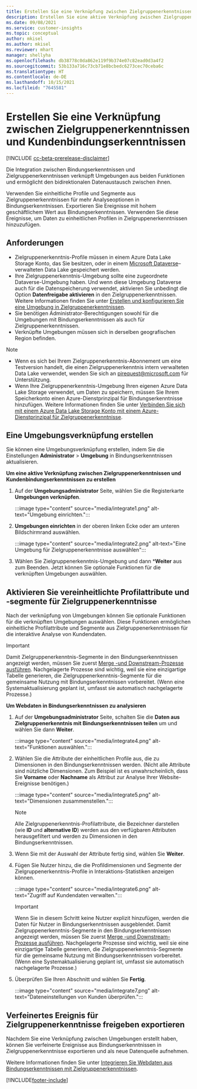 ```yaml
---
title: Erstellen Sie eine Verknüpfung zwischen Zielgruppenerkenntnissen und Kundenbindungserkenntnissen
description: Erstellen Sie eine aktive Verknüpfung zwischen Zielgruppenerkenntnissen und Bindungserkenntnissen, um den bidirektionalen Datenaustausch zu ermöglichen.
ms.date: 09/08/2021
ms.service: customer-insights
ms.topic: conceptual
author: mkisel
ms.author: mkisel
ms.reviewer: mhart
manager: shellyha
ms.openlocfilehash: db38778c0da862e119f9b374e07c82ead0d3a4f2
ms.sourcegitcommit: 53b133a716c73cb71e8bcbedc6273cec70ceba6c
ms.translationtype: HT
ms.contentlocale: de-DE
ms.lasthandoff: 10/15/2021
ms.locfileid: "7645581"
---
```

# <a name="create-a-link-between-audience-insights-and-engagement-insights"></a>Erstellen Sie eine Verknüpfung zwischen Zielgruppenerkenntnissen und Kundenbindungserkenntnissen

[!INCLUDE [cc-beta-prerelease-disclaimer](includes/cc-beta-prerelease-disclaimer.md)]

Die Integration zwischen Bindungserkenntnissen und Zielgruppenerkenntnissen verknüpft Umgebungen aus beiden Funktionen und ermöglicht den bidirektionalen Datenaustausch zwischen ihnen.

Verwenden Sie einheitliche Profile und Segmente aus Zielgruppenerkenntnissen für mehr Analyseoptionen in Bindungserkenntnissen. Exportieren Sie Ereignisse mit hohem geschäftlichem Wert aus Bindungserkenntnissen. Verwenden Sie diese Ereignisse, um Daten zu einheitlichen Profilen in Zielgruppenerkenntnissen hinzuzufügen.

## <a name="prerequisites"></a>Anforderungen

- Zielgruppenerkenntnis-Profile müssen in einem Azure Data Lake Storage Konto, das Sie besitzen, oder in einem [Microsoft Dataverse](/powerapps/maker/data-platform/data-platform-intro.md)&ndash; verwalteten Data Lake gespeichert werden. 
- Ihre Zielgruppenerkenntnis-Umgebung sollte eine zugeordnete Dataverse-Umgebung haben. Und wenn diese Umgebung Dataverse auch für die Datenspeicherung verwendet, aktivieren Sie unbedingt die Option **Datenfreigabe aktivieren** in den Zielgruppenerkenntnissen. Weitere Informationen finden Sie unter [Erstellen und konfigurieren Sie eine Umgebung in Zielgruppenerkenntnissen](../audience-insights/create-environment.md).
- Sie benötigen Administrator-Berechtigungen sowohl für die Umgebungen mit Bindungserkenntnissen als auch für Zielgruppenerkenntnissen.
- Verknüpfte Umgebungen müssen sich in derselben geografischen Region befinden.

> [!NOTE]
> - Wenn es sich bei Ihrem Zielgruppenerkenntnis-Abonnement um eine Testversion handelt, die einen Zielgruppenerkenntnis intern verwalteten Data Lake verwendet, wenden Sie sich an [pirequest@microsoft.com](mailto:pirequest@microsoft.com) für Unterstützung. 
> - Wenn Ihre Zielgruppenerkenntnis-Umgebung Ihren eigenen Azure Data Lake Storage verwendet, um Daten zu speichern, müssen Sie Ihrem Speicherkonto einen Azure-Dienstprinzipal für Bindungserkenntnisse hinzufügen. Weitere Informationen finden Sie unter [Verbinden Sie sich mit einem Azure Data Lake Storage Konto mit einem Azure-Dienstprinzipal für Zielgruppenerkenntnisse](../audience-insights/connect-service-principal.md). 


## <a name="create-an-environment-link"></a>Eine Umgebungsverknüpfung erstellen

Sie können eine Umgebungsverknüpfung erstellen, indem Sie die Einstellungen **Administrator** > **Umgebung** in Bindungserkenntnissen aktualisieren.

**Um eine aktive Verknüpfung zwischen Zielgruppenerkenntnissen und Kundenbindungserkenntnissen zu erstellen**

1. Auf der **Umgebungsadministrator** Seite, wählen Sie die Registerkarte **Umgebungen verknüpfen**.

    :::image type="content" source="media/integrate1.png" alt-text="Umgebung einrichten.":::

1. **Umgebungen einrichten** in der oberen linken Ecke oder am unteren Bildschirmrand auswählen.

     :::image type="content" source="media/integrate2.png" alt-text="Eine Umgebung für Zielgruppenerkenntnisse auswählen":::

1. Wählen Sie Zielgruppenerkenntnis-Umgebung und dann ***Weiter** aus zum Beenden. Jetzt können Sie optionale Funktionen für die verknüpften Umgebungen auswählen.
 
## <a name="enable-audience-insights-unified-profiles-attributes-and-segments"></a>Aktivieren Sie vereinheitlichte Profilattribute und -segmente für Zielgruppenerkenntnisse

Nach der verknüpfung von Umgebungen können Sie optionale Funktionen für die verknüpften Umgebungen auswählen. Diese Funktionen ermöglichen einheitliche Profilattribute und Segmente aus Zielgruppenerkenntnissen für die interaktive Analyse von Kundendaten.

> [!IMPORTANT]
> Damit Zielgruppenerkenntnis-Segmente in den Bindungserkenntnissen angezeigt werden, müssen Sie zuerst [Merge -und Downstream-Prozesse ausführen](../audience-insights/merge-entities.md). Nachgelagerte Prozesse sind wichtig, weil sie eine einzigartige Tabelle generieren, die Zielgruppenerkenntnis-Segmente für die gemeinsame Nutzung mit Bindungserkenntnissen vorbereitet. (Wenn eine Systemaktualisierung geplant ist, umfasst sie automatisch nachgelagerte Prozesse.)

**Um Webdaten in Bindungserkenntnissen zu analysieren**

1. Auf der **Umgebungsadministrator** Seite, schalten Sie die **Daten aus Zielgruppenerkenntnis mit Bindungserkenntnissen teilen** um und wählen Sie dann **Weiter**.

    :::image type="content" source="media/integrate4.png" alt-text="Funktionen auswählen.":::

1. Wählen Sie die Attribute der einheitlichen Profile aus, die zu Dimensionen in den Bindungserkenntnissen werden. (Nicht alle Attribute sind nützliche Dimensionen. Zum Beispiel ist es unwahrscheinlich, dass Sie **Vorname** oder **Nachname** als Attribut zur Analyse Ihrer Website-Ereignisse benötigen.)

    :::image type="content" source="media/integrate5.png" alt-text="Dimensionen zusammenstellen.":::

   >[!NOTE]
   > Alle Zielgruppenerkenntnis-Profilattribute, die Bezeichner darstellen (wie **ID** und **alternative ID**) werden aus den verfügbaren Attributen herausgefiltert und werden zu Dimensionen in den Bindungserkenntnissen.

1. Wenn Sie mit der Auswahl der Attribute fertig sind, wählen Sie **Weiter**.
1. Fügen Sie Nutzer hinzu, die die Profildimensionen und Segmente der Zielgruppenerkenntnis-Profile in Interaktions-Statistiken anzeigen können.

    :::image type="content" source="media/integrate6.png" alt-text="Zugriff auf Kundendaten verwalten.":::

   > [!IMPORTANT]
   > Wenn Sie in diesem Schritt keine Nutzer explizit hinzufügen, werden die Daten für Nutzer in Bindungserkenntnissen ausgeblendet.
   > Damit Zielgruppenerkenntnis-Segmente in den Bindungserkenntnissen angezeigt werden, müssen Sie zuerst [Merge -und Downstream-Prozesse ausführen](../audience-insights/merge-entities.md). Nachgelagerte Prozesse sind wichtig, weil sie eine einzigartige Tabelle generieren, die Zielgruppenerkenntnis-Segmente für die gemeinsame Nutzung mit Bindungserkenntnissen vorbereitet. (Wenn eine Systemaktualisierung geplant ist, umfasst sie automatisch nachgelagerte Prozesse.)

1. Überprüfen Sie Ihren Abschnitt und wählen Sie **Fertig**.

    :::image type="content" source="media/integrate7.png" alt-text="Dateneinstellungen von Kunden überprüfen.":::

## <a name="export-refined-events-to-audience-insights"></a>Verfeinertes Ereignis für Zielgruppenerkenntnisse freigeben exportieren

Nachdem Sie eine Verknüpfung zwischen Umgebungen erstellt haben, können Sie verfeinerte Ereignisse aus Bindungserkenntnissen in Zielgruppenerkenntnisse exportieren und als neue Datenquelle aufnehmen. 

Weitere Informationen finden Sie unter [Integrieren Sie Webdaten aus Bindungserkenntnissen mit Zielgruppenerkenntnissen](../audience-insights/integrate-engagement-insights.md).

<!--
## Share engagement insights refined events with audience insights

After you create a link between environments, a new option becomes available for you to share [refined events](refined-events.md) with audience insights.

Consider the following when creating refined events for audience insights: 

- Provide a meaningful name for the refined event. It will be used as an activity name in audience insights.
- Select at least the following properties to create an activity in audience insights: 
    - Signal.Action.Name indicates the activity details.
    - Signal.User.Id maps with the customer ID.
    - Signal.View.Uri is a web address as a basis for segments or measures.
    - Signal.Export.Id is a primary key for events.
    - Signal.Timestamp determines the date and time for the activity.

To share refined events:

1. From the engagement insights menu, select **Data** and then select the **Events** tab.
2. On the **Action** menu, select **Share as activity**.

    :::image type="content" source="media/integrate8.png" alt-text="Data shared events settings.":::

3. You can view and stop actively shared events on the **Export and Sharing** tab.
4. -- per Michael K, we need a mock here (Mukesh needs to update to reflect what happens in AUI once a user shares a refined event (i.e. no longer AUI, data wrangler needs to go discover data in the storage, the shared event is available as a DS and entity, correct?)

### Attach refined events shared as activities to unified profiles in audience insights

You can bring customer web activity data from engagement insights into audience insights. In addition to transactional, demographic, or behavioral data, you can view activities on the web in unified customer profiles. You can then use these profiles to get insights such as segments, measures, and predictions for audience activation.

Follow the steps in [data unification](../audience-insights/data-unification.md) to map, match, and merge website authentication information to unified profiles in audience insights.

You can also share refined events that are now available in audience insights, identified as data sources and entities. 

Next, you can relate event data from engagement insights as unified activities in customer profiles.

### Relate refined event data as an activity of a customer profile

After unifying the data, you can configure the activity for the customer profile. For more information, go to [Customer activities](../audience-insights/activities.md).

:::image type="content" source="media/web-event-activity.png" alt-text="Activities page with expanded Edit activity pane.":::

Next, configure the new activity by using mapping elements: 

- **Primary Key**: Signal.Export.Id, a unique ID that is available for every event record in engagement insights. This property is automatically generated.

- **Timestamp**: Signal.Timestamp in the event property.

- **Event**: Signal.Name, the event name that you want to track.

- **Web address**: Signal.View.Uri that refers to the URI of the page that created the event.

- **Details**: Signal.Action.Name to represent the information to associate with the event. The selected property in this case indicates that the event is for email promotion.

- **Activity type**: In this example, we choose the existing activity type WebLog. This selection is a useful filter option to run prediction models or create segments based on this activity type.

- **Set up relationship**: This important setting ties the activity to existing customer profiles. **Signal.User.Id** is the identifier configured in the SDK to be collected. It relates to the user ID in other data sources that are configured in audience insights. 

This example configures the relationship between Signal.User.Id and RetailCustomers:CustomerRetailId, which is the primary key that was identified in the map step of the data unification process.

After processing the activities, you can review customer records and open a customer card to see activities from engagement insights in the timeline. 

> [!TIP]
> To find a customer ID that has an engagement insights activity, go to **Entities** and preview the data for the UnifiedActivity entity. **ActivityTypeDisplay = WebLog** contains the engagement insights activity configured in the preceding example. Copy the customer ID for one of those records and search<!--note from editor: Edit okay? I couldn't quite follow this.-- > for that ID on the **Customers** page.

--> 

[!INCLUDE[footer-include](../includes/footer-banner.md)]
